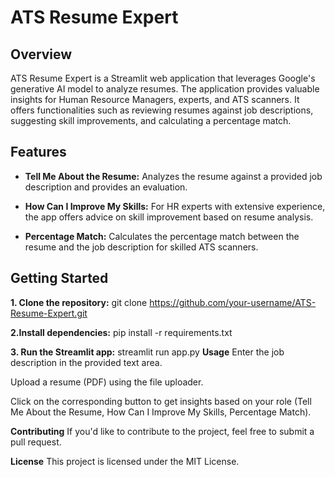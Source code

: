 # ATS Resume Expert

## Overview

ATS Resume Expert is a Streamlit web application that leverages Google's generative AI model to analyze resumes. The application provides valuable insights for Human Resource Managers, experts, and ATS scanners. It offers functionalities such as reviewing resumes against job descriptions, suggesting skill improvements, and calculating a percentage match.

## Features

- **Tell Me About the Resume:** Analyzes the resume against a provided job description and provides an evaluation.

- **How Can I Improve My Skills:** For HR experts with extensive experience, the app offers advice on skill improvement based on resume analysis.

- **Percentage Match:** Calculates the percentage match between the resume and the job description for skilled ATS scanners.

## Getting Started

**1. Clone the repository:**
   git clone https://github.com/your-username/ATS-Resume-Expert.git

**2.Install dependencies:**
   pip install -r requirements.txt
   
**3. Run the Streamlit app:**
   streamlit run app.py
**Usage**
Enter the job description in the provided text area.

Upload a resume (PDF) using the file uploader.

Click on the corresponding button to get insights based on your role (Tell Me About the Resume, How Can I Improve My Skills, Percentage Match).

**Contributing**
If you'd like to contribute to the project, feel free to submit a pull request.

**License**
This project is licensed under the MIT License.

